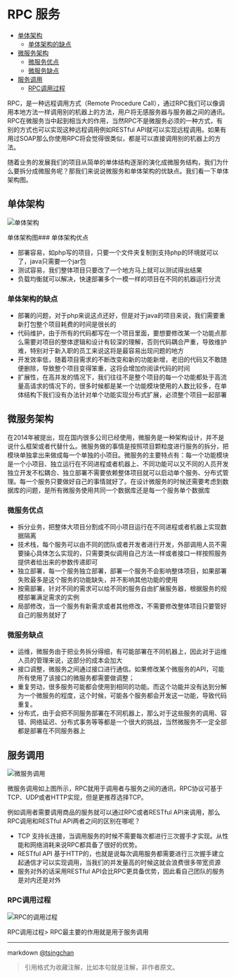RPC 服务
======
<!-- TOC -->

- [单体架构](#单体架构)
    - [单体架构的缺点](#单体架构的缺点)
- [微服务架构](#微服务架构)
    - [微服务优点](#微服务优点)
    - [微服务缺点](#微服务缺点)
- [服务调用](#服务调用)
    - [RPC调用过程](#rpc调用过程)

<!-- /TOC -->


RPC，是一种远程调用方式（Remote Procedure Call），通过RPC我们可以像调用本地方法一样调用别的机器上的方法，用户将无感服务器与服务器之间的通讯。RPC在微服务当中起到相当大的作用，当然RPC不是微服务必须的一种方式，有别的方式也可以实现这种远程调用例如RESTful API就可以实现远程调用。如果有用过SOAP那么你使用RPC将会觉得很类似，都是可以直接调用别的机器上的方法。

随着业务的发展我们的项目从简单的单体结构逐渐的演化成微服务结构，我们为什么要拆分成微服务呢？那我们来说说微服务和单体架构的优缺点。我们看一下单体架构图。

## 单体架构


![单体架构](https://raw.githubusercontent.com/swoft-cloud/swoft-doc/2.x/zh-CN/rpc-server/../image/rpc-server/1.png)

单体架构图### 单体架构优点

- 部署容易，如php写的项目，只要一个文件夹复制到支持php的环境就可以了，java只需要一个jar包
- 测试容易，我们整体项目只要改了一个地方马上就可以测试得出结果
- 负载均衡就可以解决，快速部署多个一模一样的项目在不同的机器运行分流

### 单体架构的缺点

- 部署的问题，对于php来说这点还好，但是对于java的项目来说，我们需要重新打包整个项目耗费的时间是很长的
- 代码维护，由于所有的代码都写在一个项目里面，要想要修改某一个功能点那么需要对项目的整体逻辑和设计有较深的理解，否则代码耦合严重，导致维护难，特别对于新入职的员工来说这将是最容易出现问题的地方
- 开发效率低，随着项目需求的不断改变和新的功能新增，老旧的代码又不敢随便删除，导致整个项目变得笨重，这将会增加你阅读代码的时间
- 扩展性，在高并发的情况下，我们往往不是整个项目的每一个功能都处于高流量高请求的情况下的，很多时候都是某一个功能模块使用的人数比较多，在单体结构下我们没有办法针对单个功能实现分布式扩展，必须整个项目一起部署

## 微服务架构


在2014年被提出，现在国内很多公司已经使用，微服务是一种架构设计，并不是说什么框架或者代替什么。微服务做的事情是按照项目颗粒度进行服务的拆分，把模块单独拿出来做成每一个单独的小项目。微服务的主要特点有：每一个功能模块是一个小项目、独立运行在不同进程或者机器上、不同功能可以又不同的人员开发独立开发不松耦合、独立部署不需要依赖整体项目就可以启动单个服务、分布式管理。每一个服务只要做好自己的事情就好了。在设计微服务的时候还需要考虑到数据库的问题，是所有微服务使用共同一个数据库还是每一个服务单个数据库

### 微服务优点

- 拆分业务，把整体大项目分割成不同小项目运行在不同进程或者机器上实现数据隔离
- 技术栈，每个服务可以由不同的团队或者开发者进行开发，外部调用人员不需要操心具体怎么实现的，只需要类似调用自己方法一样或者接口一样按照服务提供者给出来的参数传递即可
- 独立部署，每一个服务独立部署，部署一个服务不会影响整体项目，如果部署失败最多是这个服务的功能缺失，并不影响其他功能的使用
- 按需部署，针对不同的需求可以给不同的服务自由扩展服务器，根据服务的规模部署满足需求的实例
- 局部修改，当一个服务有新需求或者其他修改，不需要修改整体项目只要管好自己的服务就好了

### 微服务缺点

- 运维，微服务由于把业务拆分得细，有可能部署在不同机器上，因此对于运维人员的管理来说，这部分的成本会加大
- 接口调整，微服务之间通过接口进行通信。如果修改某个微服务的API，可能所有使用了该接口的微服务都需要做调整；
- 重复劳动，很多服务可能都会使用到相同的功能。而这个功能并没有达到分解为一个微服务的程度，这个时候，可能各个服务都会开发这一功能，导致代码重复。
- 分布式，由于会把不同服务部署在不同机器上，那么对于这些服务的调用、容错、网络延迟、分布式事务等等都是一个很大的挑战，当然微服务不一定全部都是部署在不同服务器上

## 服务调用


![微服务调用](https://raw.githubusercontent.com/swoft-cloud/swoft-doc/2.x/zh-CN/rpc-server/../image/rpc-server/2.png)

微服务调用如上图所示，RPC就用于调用者与服务之间的通讯，RPC协议可基于TCP、UDP或者HTTP实现，但是更推荐选择TCP。

例如调用者需要调用商品的服务就可以通过RPC或者RESTful API来调用，那么RPC调用和RESTful API两者之间的区别在哪呢？

- TCP 支持长连接，当调用服务的时候不需要每次都进行三次握手才实现。从性能和网络消耗来说RPC都具备了很好的优势。
- RESTful API 基于HTTP的，也就是说每次调用服务都需要进行三次握手建立起通信才可以实现调用，当我们的并发量高的时候这就会浪费很多带宽资源
- 服务对外的话采用RESTful API会比RPC更具备优势，因此看自己团队的服务是对内还是对外

### RPC调用过程

![RPC的调用过程](https://raw.githubusercontent.com/swoft-cloud/swoft-doc/2.x/zh-CN/rpc-server/../image/rpc-server/3.png)

RPC调用过程> RPC最主要的作用就是用于服务调用


----

markdown [@tsingchan](https://github.com/tsingchan) 

> 引用格式为收藏注解，比如本句就是注解，非作者原文。
